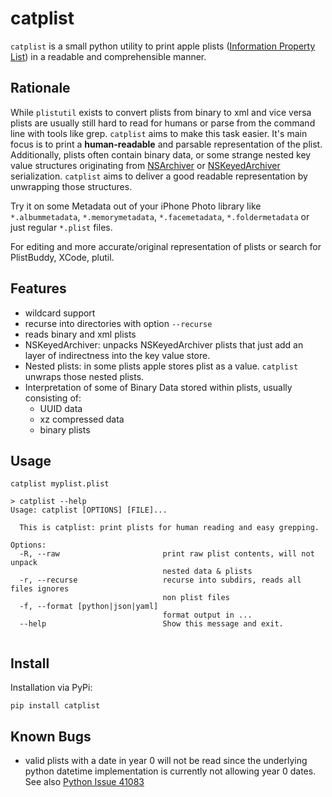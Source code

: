 # catplist

`catplist` is a small python utility to print apple plists 
([Information Property List](https://developer.apple.com/documentation/bundleresources/information_property_list/)) 
in a readable and comprehensible manner.

## Rationale

While `plistutil` exists to convert plists from binary to xml and vice versa plists are usually still hard to 
read for humans or parse from the command line with tools like grep. `catplist` aims to make this task easier.
It's main focus is to print a **human-readable** and parsable representation of the plist. Additionally, plists
often contain binary data, or some strange nested key value structures originating from 
[NSArchiver](https://developer.apple.com/documentation/foundation/nsarchiver)
or [NSKeyedArchiver](https://developer.apple.com/documentation/foundation/nskeyedarchiver) serialization. 
`catplist` aims to deliver a good readable representation by unwrapping those structures. 

Try it on some Metadata out of your iPhone Photo library like `*.albummetadata`, `*.memorymetadata`, `*.facemetadata`, 
`*.foldermetadata` or just regular `*.plist` files. 

For editing and more accurate/original representation of plists or search for PlistBuddy, XCode, plutil. 

## Features

* wildcard support 
* recurse into directories with option `--recurse`
* reads binary and xml plists
* NSKeyedArchiver: unpacks NSKeyedArchiver plists that just add an layer of indirectness into the key value store. 
* Nested plists: in some plists apple stores plist as a value. `catplist` unwraps those nested plists.
* Interpretation of some of Binary Data stored within plists, usually consisting of:
  * UUID data
  * xz compressed data
  * binary plists
  
## Usage

```
catplist myplist.plist
```

```
> catplist --help
Usage: catplist [OPTIONS] [FILE]...

  This is catplist: print plists for human reading and easy grepping.

Options:
  -R, --raw                       print raw plist contents, will not unpack
                                  nested data & plists
  -r, --recurse                   recurse into subdirs, reads all files ignores
                                  non plist files
  -f, --format [python|json|yaml]
                                  format output in ...
  --help                          Show this message and exit.


```

## Install

Installation via PyPi:
```
pip install catplist
```


## Known Bugs
* valid plists with a date in year 0 will not be read since the underlying python 
  datetime implementation is currently not allowing year 0 dates. 
  See also [Python Issue 41083](https://bugs.python.org/issue41083)